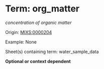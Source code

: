 # Term: org_matter

*concentration of organic matter*

Origin: [MIXS:0000204](https://w3id.org/mixs/0000204)

Example: None

Sheet(s) containing term: water_sample_data

**Optional or context dependent**